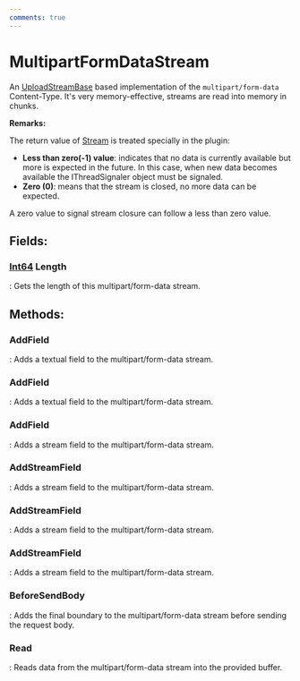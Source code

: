 ```yaml
---
comments: true
---
```

# MultipartFormDataStream

An [UploadStreamBase](../Upload/UploadStreamBase.md) based implementation of the `multipart/form-data` Content-Type. It's very memory-effective, streams are read into memory in chunks. 

**Remarks:**

The return value of [Stream](https://learn.microsoft.com/en-us/dotnet/api/System.IO.Stream) is treated specially in the plugin: 

- **Less than zero(-1) value**:  indicates that no data is currently available but more is expected in the future. In this case, when new data becomes available the IThreadSignaler object must be signaled.
- **Zero (0)**:  means that the stream is closed, no more data can be expected.

 A zero value to signal stream closure can follow a less than zero value.

## **Fields**:
### **[Int64](https://learn.microsoft.com/en-us/dotnet/api/System.Int64) Length**
: Gets the length of this multipart/form-data stream. 
## **Methods**:

### **AddField**
: Adds a textual field to the multipart/form-data stream. 

### **AddField**
: Adds a textual field to the multipart/form-data stream. 

### **AddField**
: Adds a stream field to the multipart/form-data stream. 

### **AddStreamField**
: Adds a stream field to the multipart/form-data stream. 

### **AddStreamField**
: Adds a stream field to the multipart/form-data stream. 

### **AddStreamField**
: Adds a stream field to the multipart/form-data stream. 

### **BeforeSendBody**
: Adds the final boundary to the multipart/form-data stream before sending the request body. 

### **Read**
: Reads data from the multipart/form-data stream into the provided buffer. 